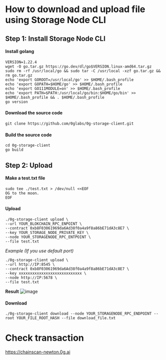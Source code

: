 # How to download and upload file using Storage Node CLI
## Step 1: Install Storage Node CLI
#### Install golang
```
VERSION=1.22.4
wget -O go.tar.gz https://go.dev/dl/go$VERSION.linux-amd64.tar.gz
sudo rm -rf /usr/local/go && sudo tar -C /usr/local -xzf go.tar.gz && rm go.tar.gz
echo 'export GOROOT=/usr/local/go' >> $HOME/.bash_profile
echo 'export GOPATH=$HOME/go' >> $HOME/.bash_profile
echo 'export GO111MODULE=on' >> $HOME/.bash_profile
echo 'export PATH=$PATH:/usr/local/go/bin:$HOME/go/bin' >> $HOME/.bash_profile && . $HOME/.bash_profile
go version
```
#### Download the source code
```
git clone https://github.com/0glabs/0g-storage-client.git
```
#### Build the source code
```
cd 0g-storage-client
go build
```
## Step 2: Upload
#### Make a test.txt file
```
sudo tee ./test.txt > /dev/null <<EOF
OG to the moon.
EOF
```
#### Upload
```
./0g-storage-client upload \
--url YOUR_BLOKCHAIN_RPC_ENPOINT \
--contract 0xb8F03061969da6Ad38f0a4a9f8a86bE71dA3c8E7 \
--key YOUR_STORAGE_NODE_PRIVATE_KEY \
--node YOUR_STORAGENODE_RPC_ENTPOINT \
--file test.txt
```
_Example (If you use default port)_
```
./0g-storage-client upload \
--url http://IP:8545 \
--contract 0xb8F03061969da6Ad38f0a4a9f8a86bE71dA3c8E7 \
--key xxxxxxxxxxxxxxxxxxxxxxxxxxxx \
--node http://IP:5678 \
--file test.txt
```
**Result**
![image](https://github.com/thenhthang/vinnodes/assets/16117878/0611b913-b6eb-4ebd-a212-dc2b0dfb5812)

#### Download
```
./0g-storage-client download --node YOUR_STORAGENODE_RPC_ENDPOINT --root YOUR_FILE_ROOT_HASH --file download_file.txt
```
# Check transaction

https://chainscan-newton.0g.ai
